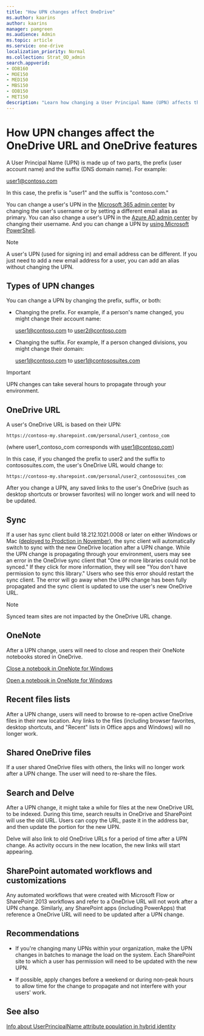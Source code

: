 ```yaml
---
title: "How UPN changes affect OneDrive"
ms.author: kaarins
author: kaarins
manager: pamgreen
ms.audience: Admin
ms.topic: article
ms.service: one-drive
localization_priority: Normal
ms.collection: Strat_OD_admin
search.appverid:
- ODB160
- MOE150
- MED150
- MBS150
- ODB150
- MET150
description: "Learn how changing a User Principal Name (UPN) affects the OneDrive URL and OneDrive features."
---
```


# How UPN changes affect the OneDrive URL and OneDrive features

A User Principal Name (UPN) is made up of two parts, the prefix (user account name) and the suffix (DNS domain name). For example:

user1@contoso.com

In this case, the prefix is "user1" and the suffix is "contoso.com."

You can change a user's UPN in the [Microsoft 365 admin center](/office365/admin/add-users/change-a-user-name-and-email-address?view=o365-worldwide) by changing the user's username or by setting a different email alias as primary. You can also change a user's UPN in the [Azure AD admin center](/azure/active-directory/fundamentals/active-directory-users-profile-azure-portal) by changing their username. And you can change a UPN by [using Microsoft PowerShell](/powershell/module/msonline/set-msoluserprincipalname?view=azureadps-1.0).

> [!NOTE]
> A user's UPN (used for signing in) and email address can be different. If you just need to add a new email address for a user, you can add an alias without changing the UPN. 

## Types of UPN changes

You can change a UPN by changing the prefix, suffix, or both:

- Changing the prefix. For example, if a person's name changed, you might change their account name:

    user1@contoso.com to user2@contoso.com

- Changing the suffix. For example, If a person changed divisions, you might change their domain:

    user1@contoso.com to user1@contososuites.com

> [!IMPORTANT]
> UPN changes can take several hours to propagate through your environment. 

## OneDrive URL

A user's OneDrive URL is based on their UPN:

``https://contoso-my.sharepoint.com/personal/user1_contoso_com``

(where user1_contoso_com corresponds with user1@contoso.com)

In this case, if you changed the prefix to user2 and the suffix to contososuites.com, the user's OneDrive URL would change to:

``https://contoso-my.sharepoint.com/personal/user2_contososuites_com``

After you change a UPN, any saved links to the user's OneDrive (such as desktop shortcuts or browser favorites) will no longer work and will need to be updated. 
  
## Sync

If a user has sync client build 18.212.1021.0008 or later on either Windows or Mac ([deployed to Prodction in November](https://support.office.com/article/new-onedrive-sync-client-release-notes-845dcf18-f921-435e-bf28-4e24b95e5fc0)), the sync client will automatically switch to sync with the new OneDrive location after a UPN change. While the UPN change is propagating through your environment, users may see an error in the OneDrive sync client that "One or more libraries could not be synced." If they click for more information, they will see "You don't have permission to sync this library." Users who see this error should restart the sync client. The error will go away when the UPN change has been fully propagated and the sync client is updated to use the user's new OneDrive URL.  

> [!NOTE]
> Synced team sites are not impacted by the OneDrive URL change. 

## OneNote

After a UPN change, users will need to close and reopen their OneNote notebooks stored in OneDrive. 

[Close a notebook in OneNote for Windows](https://support.office.com/article/d4b52723-6f33-430b-b1f7-35dbb07548a8)

[Open a notebook in OneNote for Windows](https://support.office.com/article/2e99ead1-a1db-43e3-9945-0b0df9542888)

## Recent files lists

After a UPN change, users will need to browse to re-open active OneDrive files in their new location. Any links to the files (including browser favorites, desktop shortcuts, and "Recent" lists in Office apps and Windows) will no longer work.

## Shared OneDrive files

If a user shared OneDrive files with others, the links will no longer work after a UPN change. The user will need to re-share the files. 

## Search and Delve

After a UPN change, it might take a while for files at the new OneDrive URL to be indexed. During this time, search results in OneDrive and SharePoint will use the old URL. Users can copy the URL, paste it in the address bar, and then update the portion for the new UPN. 

Delve will also link to old OneDrive URLs for a period of time after a UPN change. As activity occurs in the new location, the new links will start appearing. 

## SharePoint automated workflows and customizations

Any automated workflows that were created with Microsoft Flow or SharePoint 2013 workflows and refer to a OneDrive URL will not work after a UPN change. Similarly, any SharePoint apps (including PowerApps) that reference a OneDrive URL will need to be updated after a UPN change. 

## Recommendations

- If you're changing many UPNs within your organization, make the UPN changes in batches to manage the load on the system. Each SharePoint site to which a user has permission will need to be updated with the new UPN.

- If possible, apply changes before a weekend or during non-peak hours to allow time for the change to propagate and not interfere with your users' work.
  
## See also

[Info about UserPrincipalName attribute population in hybrid identity](/azure/active-directory/hybrid/plan-connect-userprincipalname)

